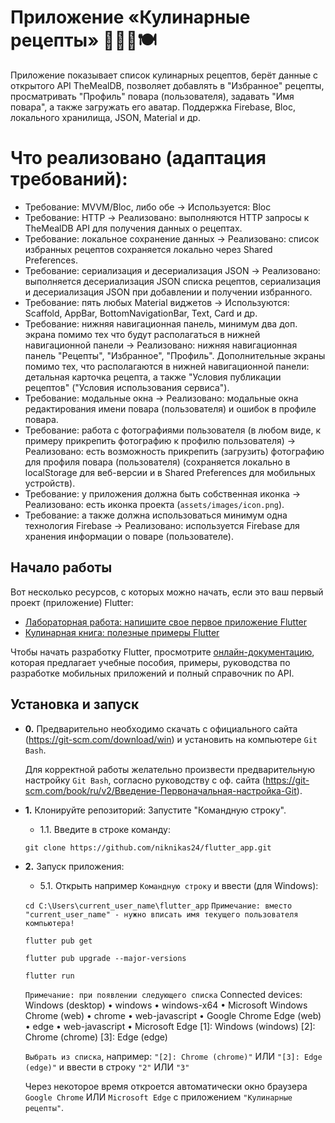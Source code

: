 # Приложение «Кулинарные рецепты» 👨‍🍳📱🍽️ 

Приложение показывает список кулинарных рецептов, берёт данные с открытого API TheMealDB, позволяет добавлять в "Избранное" рецепты, просматривать "Профиль" повара (пользователя), задавать "Имя повара", а также загружать его аватар. Поддержка Firebase, Bloc, локального хранилища, JSON, Material и др.

# Что реализовано (адаптация требований):

- Требование: MVVM/Bloc, либо обе → Используется: Bloc  
- Требование: HTTP → Реализовано: выполняются HTTP запросы к TheMealDB API для получения данных о рецептах.
- Требование: локальное сохранение данных → Реализовано: список избранных рецептов сохраняется локально через Shared Preferences.
- Требование: сериализация и десериализация JSON → Реализовано: выполняется десериализация JSON списка рецептов, сериализация и десериализация JSON при добавлении и получении избранного.
- Требование: пять любых Material виджетов → Используются: Scaffold, AppBar, BottomNavigationBar, Text, Card и др.
- Требование: нижняя навигационная панель, минимум два доп. экрана помимо тех что будут располагаться в нижней навигационной панели → Реализовано: нижняя навигационная панель "Рецепты", "Избранное", "Профиль". Дополнительные экраны помимо тех, что располагаются в нижней навигационной панели: детальная карточка рецепта, а также "Условия публикации рецептов" ("Условия использования сервиса"). 
- Требование: модальные окна → Реализовано: модальные окна редактирования имени повара (пользователя) и ошибок в профиле повара.
- Требование: работа с фотографиями пользователя (в любом виде, к примеру прикрепить фотографию к профилю пользователя) → Реализовано: есть возможность прикрепить (загрузить) фотографию для профиля повара (пользователя) (сохраняется локально в localStorage для веб-версии и в Shared Preferences для мобильных устройств).  
- Требование: у приложения должна быть собственная иконка → Реализовано: есть иконка проекта (`assets/images/icon.png`).
- Требование: а также должна использоваться минимум одна технология Firebase → Реализовано: используется Firebase для хранения информации о поваре (пользователе).

## Начало работы

Вот несколько ресурсов, с которых можно начать, если это ваш первый проект (приложение) Flutter:

- [Лабораторная работа: напишите свое первое приложение Flutter](https://docs.flutter.dev/get-started/codelab)
- [Кулинарная книга: полезные примеры Flutter](https://docs.flutter.dev/cookbook)

Чтобы начать разработку Flutter, просмотрите [онлайн-документацию](https://docs.flutter.dev/), которая предлагает учебные пособия, примеры, руководства по разработке мобильных приложений и полный справочник по API.

## Установка и запуск

- **0.** Предварительно необходимо скачать с официального сайта (https://git-scm.com/download/win) и установить на компьютере `Git Bash`.

  Для корректной работы желательно произвести предварительную настройку `Git Bash`, согласно руководству с оф. сайта (https://git-scm.com/book/ru/v2/Введение-Первоначальная-настройка-Git).

- **1.** Клонируйте репозиторий:
   Запустите "Командную строку".
   
    - 1.1. Введите в строке команду:

    `git clone https://github.com/niknikas24/flutter_app.git`


- **2.** Запуск приложения:

    - 5.1. Открыть например `Командную строку` и ввести (для Windows):

    `cd C:\Users\current_user_name\flutter_app` 
	`Примечание: вместо "current_user_name" - нужно вписать имя текущего пользователя компьютера!`
	
	`flutter pub get`

    `flutter pub upgrade --major-versions`

    `flutter run`

   `Примечание: при появлении следующего списка`
    Connected devices:
    Windows (desktop) • windows • windows-x64    • Microsoft Windows
    Chrome (web)      • chrome  • web-javascript • Google Chrome 
    Edge (web)        • edge    • web-javascript • Microsoft Edge 
    [1]: Windows (windows)
    [2]: Chrome (chrome)
    [3]: Edge (edge)

    `Выбрать из списка`, например: `"[2]: Chrome (chrome)"` ИЛИ `"[3]: Edge (edge)"` и ввести в строку `"2"` ИЛИ `"3"`

    Через некоторое время откроется автоматически окно браузера `Google Chrome` ИЛИ `Microsoft Edge` с приложением `"Кулинарные рецепты"`. 
